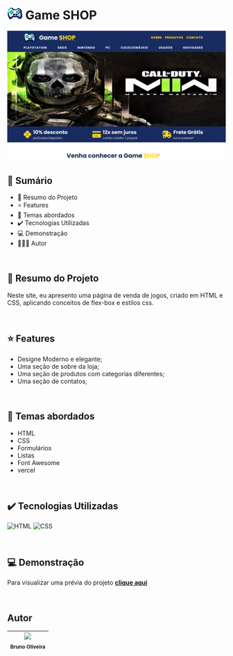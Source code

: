 # <img src="./assets/images/logo.png" width="35"> Game SHOP
<img src="./assets/images/screenshot.jpg">

<br>

## 📎 Sumário
- 📌 Resumo do Projeto
- ⭐ Features
- 📂 Temas abordados
- ✔️ Tecnologias Utilizadas
- 💻 Demonstração
- 🙋🏻‍♂️ Autor

<br>

## 📌 Resumo do Projeto
Neste site, eu apresento uma página de venda de jogos, criado em HTML e CSS, aplicando conceitos de flex-box e estilos css.

<br>

## ⭐ Features
- Designe Moderno e elegante;
- Uma seção de sobre da loja;
- Uma seção de produtos com categorias diferentes;
- Uma seção de contatos;

<br>

## 📂 Temas abordados
- HTML
- CSS
- Formulários
- Listas
- Font Awesome
- vercel

<br>

## ✔️ Tecnologias Utilizadas
![HTML](https://img.shields.io/badge/HTML5-E34F26?style=for-the-badge&logo=html5&logoColor=white)
![CSS](https://img.shields.io/badge/CSS3-1572B6?style=for-the-badge&logo=css3&logoColor=white)

<br>

## 💻 Demonstração
Para visualizar uma prévia do projeto <a href="https://game-shop-psi.vercel.app/"><b>clique aqui</b></a>

<br>

## Autor

| [<img src="https://avatars.githubusercontent.com/u/103857382?v=4" width=115><br><sub>Bruno Oliveira</sub>](https://github.com/BrunoOliveira16) |
| :---: |
